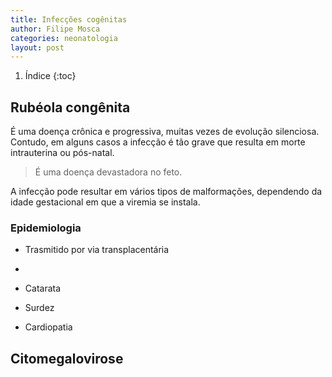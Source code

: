 ```yaml
---
title: Infecções cogênitas
author: Filipe Mosca
categories: neonatologia
layout: post
---
```

1. Índice
{:toc}

## Rubéola congênita
É uma doença crônica e progressiva, muitas vezes de evolução silenciosa. Contudo, em alguns casos a infecção é tão grave que resulta em morte intrauterina ou pós-natal.

> É uma doença devastadora no feto.

A infecção pode resultar em vários tipos de malformações, dependendo da idade gestacional em que a viremia se instala. 

### Epidemiologia
* Trasmitido por via transplacentária
*

* Catarata
* Surdez
* Cardiopatia

## Citomegalovirose
##
